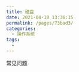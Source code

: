 ```yaml
---
title: 磁盘
date: 2021-04-10 13:36:15
permalink: /pages/73bad3/
categories:
  - 操作系统
tags:
  - 
---
```



常见问题